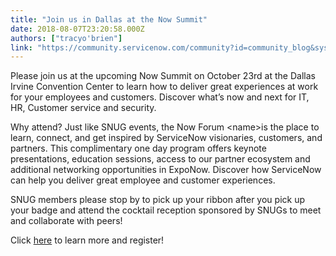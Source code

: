 ```yaml
---
title: "Join us in Dallas at the Now Summit"
date: 2018-08-07T23:20:58.000Z
authors: ["tracyo'brien"]
link: "https://community.servicenow.com/community?id=community_blog&sys_id=6bcfaad1dbfb1b409d612926ca961956"
---
```

<p>Please join us at the upcoming Now Summit on October 23rd at the Dallas Irvine Convention Center to learn how to deliver great experiences at work for your employees and customers. Discover what’s now and next for IT, HR, Customer service and security.</p>
<p>Why attend? Just like SNUG events, the Now Forum &lt;name&gt;is the place to learn, connect, and get inspired by ServiceNow visionaries, customers, and partners. This complimentary one day program offers keynote presentations, education sessions, access to our partner ecosystem and additional networking opportunities in ExpoNow. Discover how ServiceNow can help you deliver great employee and customer experiences.</p>
<p>SNUG members please stop by to pick up your ribbon after you pick up your badge and attend the cocktail reception sponsored by SNUGs to meet and collaborate with peers!</p>
<p>Click <a href="https://www.servicenow.com/nowsummit-dallas.html" rel="nofollow">here</a> to learn more and register!</p>